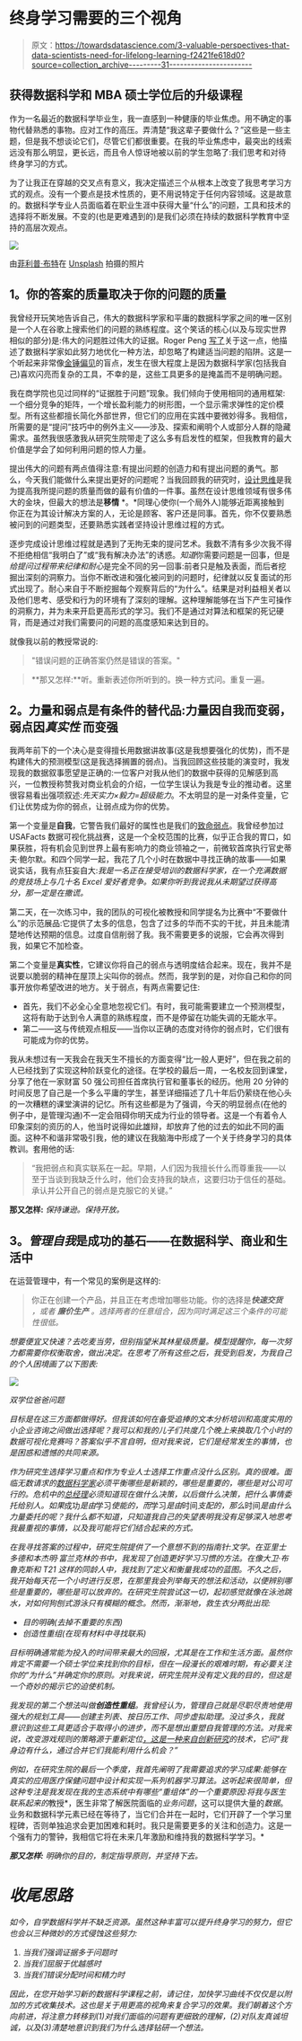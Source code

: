 # 终身学习需要的三个视角

> 原文：<https://towardsdatascience.com/3-valuable-perspectives-that-data-scientists-need-for-lifelong-learning-f2421fe618d0?source=collection_archive---------31----------------------->

## 获得数据科学和 MBA 硕士学位后的升级课程

作为一名最近的数据科学毕业生，我一直感到一种健康的毕业焦虑。用不确定的事物代替熟悉的事物。应对工作的高压。弄清楚“我这辈子要做什么？”这些是一些主题，但是我不想谈论它们，尽管它们都很重要。在我的毕业焦虑中，最突出的线索远没有那么明显，更长远，而且令人惊讶地被以前的学生忽略了:我们思考和对待终身学习的方式。

为了让我正在穿越的交叉点有意义，我决定描述三个从根本上改变了我思考学习方式的观点。没有一个要点是技术性质的，更不用说特定于任何内容领域。这是故意的。数据科学专业人员面临着在职业生涯中获得大量“什么”的问题，工具和技术的选择将不断发展。不变的(也是更难遇到的)是我们必须在持续的数据科学教育中坚持的高层次观点。

![](img/971040ed8a1263659ba71ff991211961.png)

由[菲利普·布特](https://unsplash.com/@flipboo)在 [Unsplash](https://unsplash.com/) 拍摄的照片

## **1。你的答案的质量取决于你的问题的质量**

我曾经开玩笑地告诉自己，伟大的数据科学家和平庸的数据科学家之间的唯一区别是一个人在谷歌上搜索他们的问题的熟练程度。这个笑话的核心(以及与现实世界相似的部分)是:伟大的问题胜过伟大的证据。Roger Peng [写了](https://simplystatistics.org/2019/04/17/tukey-design-thinking-and-better-questions/)关于这一点，他描述了数据科学家如此努力地优化一种方法，却忽略了构建适当问题的陷阱。这是一个听起来非常像[金锤偏见](https://en.wikipedia.org/wiki/Law_of_the_instrument)的盲点，发生在很大程度上是因为数据科学家(包括我自己)喜欢闪亮而复杂的工具，不幸的是，这些工具更多的是掩盖而不是明确问题。

我在商学院也见过同样的“证据胜于问题”现象。我们倾向于使用相同的通用框架:一个细分竞争的矩阵，一个增长盈利能力的树形图，一个显示需求弹性的定价模型。所有这些都擅长简化外部世界，但它们的应用在实践中要微妙得多。我相信，所需要的是“提问”技巧中的例外主义——涉及、探索和阐明个人或部分人群的隐藏需求。虽然我很感激我从研究生院带走了这么多有启发性的框架，但我教育的最大价值是学会了如何利用问题的惊人力量。

提出伟大的问题有两点值得注意:有提出问题的创造力和有提出问题的勇气。那么，今天我们能做什么来提出更好的问题呢？当我回顾我的研究时，[设计思维](https://www.coursera.org/learn/uva-darden-design-thinking-innovation)是我为提高我所提问题的质量而做的最有价值的一件事。虽然在设计思维领域有很多伟大的金块，但最大的想法是**移情** *。*同理心使你(一个局外人)能够近距离接触到你正在为其设计解决方案的人，无论是顾客、客户还是同事。首先，你不仅要熟悉被问到的问题类型，还要熟悉实践者坚持设计思维过程的方式。

逐步完成设计思维过程就是遇到了无拘无束的提问艺术。我数不清有多少次我不得不拒绝相信“我明白了”或“我有解决办法”的诱惑。*知道*你需要问题是一回事，但是*给提问过程带来纪律和耐心*是完全不同的另一回事:前者只是触及表面，而后者挖掘出深刻的洞察力。当你不断改进和强化被问到的问题时，纪律就以反复面试的形式出现了。耐心来自于不断挖掘每个观察背后的“为什么”。结果是对利益相关者以及他们思考、感受和行为的环境有了深刻的理解。这种理解能够在当下产生可操作的洞察力，并为未来开启更高形式的学习。我们不是通过对算法和框架的死记硬背，而是通过对我们需要问的问题的高度感知来达到目的。

就像我以前的教授常说的:

> "错误问题的正确答案仍然是错误的答案。"

> **那又怎样:**听。重新表述你所听到的。换一种方式问。重复一遍。

## **2。力量和弱点是有条件的替代品:力量因自我而变弱，弱点因*真实性*** 而变强

我两年前下的一个决心是变得擅长用数据讲故事(这是我想要强化的优势)，而不是构建伟大的预测模型(这是我选择搁置的弱点)。当我回顾这些技能的演变时，我发现我的数据叙事愿望是正确的:一位客户对我从他们的数据中获得的见解感到高兴，一位教授称赞我对商业机会的介绍，一位学生误认为我是专业的推动者。这里很容易看出强项叙述:*先天实力×毅力=超级能力*。不太明显的是一对条件变量，它们让优势成为你的弱点，让弱点成为你的优势。

第一个变量是**自我**，它警告我们最好的属性也是我们的[致命弱点](https://en.wikipedia.org/wiki/Achilles%27_heel)。我曾经参加过 USAFacts 数据可视化挑战赛，这是一个全校范围的比赛，似乎正合我的胃口，如果获胜，将有机会见到世界上最有影响力的商业领袖之一，前微软首席执行官史蒂夫·鲍尔默。和四个同学一起，我花了几个小时在数据中寻找正确的故事——如果说实话，我有点狂妄自大:*我是一名正在接受培训的数据科学家，在一个充满数据的竞技场上与几十名 Excel 爱好者竞争。如果你听到我说我从未期望过获得高分，那一定是在撒谎。*

第二天，在一次练习中，我的团队的可视化被教授和同学提名为比赛中“不要做什么”的示范展品:它提供了太多的信息，包含了过多的华而不实的干扰，并且未能清楚地传达预期的信息。过度自信削弱了我。我不需要更多的说服，它会再次得到我，如果它不加检查。

第二个变量是**真实性**，它建议你将自己的弱点与透明度结合起来。现在，我并不是说要以脆弱的精神在屋顶上尖叫你的弱点。然而，我学到的是，对你自己和你的同事开放你希望改进的地方。关于弱点，有两点需要记住:

*   首先，我们不必全心全意地忽视它们。有时，我可能需要建立一个预测模型，这将有助于达到令人满意的熟练程度，而不是停留在功能失调的无能水平。
*   第二——这与传统观点相反——当你以正确的态度对待你的弱点时，它们很有可能成为你的优势。

我从未想过有一天我会在我天生不擅长的方面变得“比一般人更好”，但在我之前的人已经找到了实现这种阶跃变化的途径。在学校的最后一周，一名校友回到课堂，分享了他在一家财富 50 强公司担任首席执行官和董事长的经历。他用 20 分钟的时间反思了自己是一个多么平庸的学生，甚至详细描述了几十年后仍萦绕在他心头的一次糟糕的课堂演讲的记忆。所有这些都是为了强调，今天的明显弱点(在他的例子中，是管理沟通)不一定会阻碍你明天成为行业的领导者。这是一个有着令人印象深刻的资历的人，他当时说得如此雄辩，却放弃了他的过去的如此不同的画面。这种不和谐非常吸引我，他的建议在我脑海中形成了一个关于终身学习的具体教训。套用他的话:

> “我把弱点和真实联系在一起。早期，人们因为我擅长什么而尊重我——以至于当谈到我缺乏什么时，他们会支持我的缺点，这要归功于信任的基础。承认并公开自己的弱点是克服它的关键。”

**那又怎样:** *保持谦逊。保持开放。*

## **3。*管理自我*是成功的基石——在数据科学、商业和生活中**

在运营管理中，有一个常见的案例是这样的:

> 你正在创建一个产品，并且正在考虑增加哪些功能。你的选择是****快速交货*** ，或者 ***廉价生产*** 。选择两者的任意组合，因为同时满足这三个条件的可能性很低。*

*想要便宜又快速？去吃麦当劳，但别指望米其林星级质量。模型提醒你，每一次努力都需要你权衡取舍，做出决定。在思考了所有这些之后，我受到启发，为我自己的个人困境画了以下图表:*

*![](img/00ad445734e984dfd5141784cd978fde.png)*

*双学位爸爸问题*

*目标是在这三方面都做得好。但我该如何在备受追捧的文本分析培训和高度实用的小企业咨询之间做出选择呢？我可以和我的儿子们共度几个晚上来换取几个小时的数据可视化竞赛吗？答案似乎不言自明，但对我来说，它们是经常发生的事情，也是困惑和遗憾的共同来源。*

*作为研究生选择学习重点和作为专业人士选择工作重点没什么区别。真的很难。面临无数请求的[数据科学家](/prioritizing-data-science-work-936b3765fd45)必须平衡哪些是新颖的，哪些是重要的，哪些是对公司可行的。危机中的[总经理](https://hbr.org/2020/03/are-you-leading-through-the-crisis-or-managing-the-response)必须知道现在做什么决策，以后做什么决策，把什么事情委托给别人。如果*成功*是由*学习*使能的，而*学习*是由*时间*支配的，那么*时间*是由什么力量委托的呢？我什么都不知道，只知道我自己的失望表明我没有足够深入地思考我最重视的事情，以及我可能将它们结合起来的方式。*

*在我寻找答案的过程中，研究生院提供了一个意想不到的指南针:文学。在亚里士多德和本杰明·富兰克林的书中，我发现了创造更好学习习惯的方法。在像大卫·布鲁克斯和 T21 这样的同龄人中，我找到了定义和衡量我成功的蓝图。不久之后，我开始每天花一个小时进行反思，在那里我会列举每天的想法和活动，以便辨别哪些是重要的，哪些是可以放弃的。在研究生院尝试这一切，起初感觉就像在泳池跳水，对如何狗刨式游泳只有模糊的概念。然而，渐渐地，救生衣分两批出现:*

*   *目的明确(去掉不重要的东西)*
*   *创造性重组(在现有材料中寻找联系)*

*目标明确通常能为投入的时间带来最大的回报，尤其是在工作和生活方面。虽然你肯定不需要一个硕士学位来找到你的目标，但在一段漫长的艰难时期，有必要关注你的“为什么”并确定你的原则。对我来说，研究生院并没有定义我的目的，但这是一个奇妙的揭示它的迫使机制。*

*我发现的第二个想法叫做**创造性重组**。我曾经认为，管理自己就是尽职尽责地使用强大的规划工具——创建主列表、按日历工作、同步虚拟助理。没过多久，我就意识到这些工具更适合于取得小的进步，而不是想出重塑自我管理的方法。对我来说，改变游戏规则的策略源于重新定位[，这是一种来自创新研究](https://hbswk.hbs.edu/archive/creative-recombination-use-what-you-have)的技术，它问“我身边有什么，通过合并它们我能利用什么机会？”*

*例如，在研究生院的最后一个季度，我首先阐明了我需要追求的学习成果:能够在真实的应用医疗保健问题中设计和实现一系列机器学习算法。这听起来很简单，但这种专注是我发现在我的生态系统中有哪些“重组体”的一个重要原因:将我与医生联系起来的*教授*，医生非常了解医院面临的*业务问题*，这可以提供大量的*数据*。业务和数据科学元素已经在等待了，当它们合并在一起时，它们开辟了一个学习里程碑，否则单独追求会更加困难和耗时。我只是需要更多的关注和创造力。这是一个强有力的警钟，我相信它将在未来几年激励和维持我的数据科学学习。*

***那又怎样:** *明确你的目的，制定指导原则，并坚持下去。**

# ***收尾思路***

*如今，自学数据科学并不缺乏资源。虽然这种丰富可以提升终身学习的努力，但它也会以三种微妙的方式侵蚀这些努力:*

1.  *当我们强调证据多于问题时*
2.  *当我们屈服于优越感时*
3.  *当我们错误分配时间和精力时*

*因此，在您开始学习新的数据科学课程之前，请记住，加快学习曲线不仅仅是以附加的方式收集技术。这也是关于用更高的视角来复合学习的效果。我们朝着这个方向前进，将注意力转移到(1)对我们面临的问题有更细致的理解，(2)对队友真诚坦诚，以及(3)清楚地意识到我们为什么选择钻研一个想法。*
